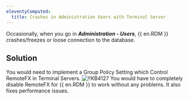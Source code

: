 ```yaml
---
eleventyComputed:
  title: Crashes in Administration Users with Terminal Server
---
```

Occasionally, when you go in ***Administration - Users***, {{ en.RDM }} crashes/freezes or loose connection to the database.
## Solution
You would need to implement a Group Policy Setting which Control RemoteFX in Terminal Servers.
![!!KB4127](https://cdnweb.devolutions.net/docs/en/kb/KB4127.png)
You would have to completely disable RemoteFX for {{ en.RDM }} to work without any problems. It also fixes performance issues.
